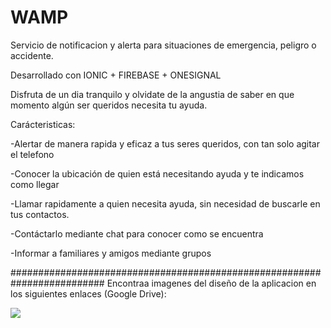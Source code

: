 # WAMP
Servicio de notificacion y alerta para situaciones de emergencia, peligro o accidente.

Desarrollado con IONIC + FIREBASE + ONESIGNAL


Disfruta de un dia tranquilo y olvidate de la angustia de saber en que momento algún ser queridos necesita tu ayuda.

Carácteristicas:

-Alertar de manera rapida y eficaz a tus seres queridos, con tan solo agitar el telefono

-Conocer la ubicación de quien está necesitando ayuda y te indicamos como llegar

-Llamar rapidamente a quien necesita ayuda, sin necesidad de buscarle en tus contactos.

-Contáctarlo mediante chat para conocer como se encuentra

-Informar a familiares y amigos mediante grupos


#########################################################################
Encontraa imagenes del diseño de la aplicacion en los siguientes enlaces (Google Drive):


<a href="https://drive.google.com/open?id=14OfN4P6EHDr2RiplkpCFTUecxnT7pdcn"></a>
<a href="https://drive.google.com/open?id=176N6pXAbOrtnvacYxRUJwDs2a1_r-sT9"><img src="https://drive.google.com/open?id=176N6pXAbOrtnvacYxRUJwDs2a1_r-sT9" /></a>
